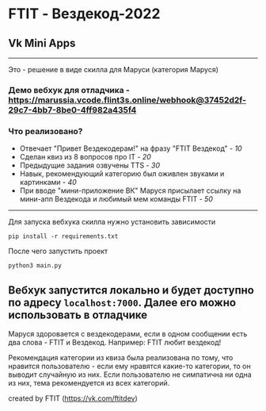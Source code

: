 # FTIT - Вездекод-2022

## Vk Mini Apps

----

Это - решение в виде скилла для Маруси (категория Маруся)

### Демо вебхук для отладчика - https://marussia.vcode.flint3s.online/webhook@37452d2f-29c7-4bb7-8be0-4ff982a435f4

### Что реализовано?
- Отвечает "Привет Вездекодерам!" на фразу "FTIT Вездекод" - *10*
- Сделан квиз из 8 вопросов про IT - *20*
- Предыдущие задания озвучены TTS - *30*
- Навык, рекомендующий категорию был оживлен звуками и картинками - *40*
- При вводе "мини-приложение ВК" Маруся присылает ссылку на мини-апп Вездекода и любимый мем команды FTIT - *50*

---


Для запуска вебхука скилла нужно установить зависимости
```
pip install -r requirements.txt
```

После чего запустить проект

```
python3 main.py
```

Вебхук запустится локально и будет доступно по адресу `localhost:7000`. Далее его можно использовать в отладчике
---
Маруся здоровается с вездекодерами, если в одном сообщении есть два слова - FTIT и Вездекод. Например: FTIT любит вездекод!

Рекомендация категории из квиза была реализована по тому, что нравится пользователю - если ему нравятся какие-то категории, то он выводит случайную из них. Если пользователю не симпатична ни одна из них, тема рекомендуется из всех категорий.


created by FTIT (https://vk.com/ftitdev)

